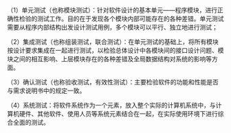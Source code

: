 （1）单元测试（也称模块测试）：针对软件设计的基本单元——程序模块，进行正确性检验的测试工作。目的在于发现各个模块内部可能存在的各种差错。单元测试需要从程序内部结构出发设计测试用例，多个模块可以平行、独立地进行测试；

（2）集成测试（也称组装测试，联合测试）：在单元测试的基础上，将所有模块按设计要求集成在一起进行测试，以检验总体设计中各模块间的接口设计问题、模块之间的相互影响、上层模块存在的各种差错及全局数据结构对系统的影响等方面。

（3）确认测试（也称验收测试，有效性测试）：主要检验软件的功能和性能是否与需求说明书中的规定一致。

（4）系统测试：将软件系统作为一个元素，放入整个实际的计算机系统中，与计算机硬件、其他软件、使用人员等系统元素结合在一起，在实际使用环境下进行综合全面的测试。
